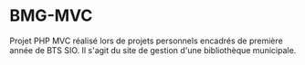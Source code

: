 # BMG-MVC
Projet PHP MVC réalisé lors de projets personnels encadrés de première année de BTS SIO. Il s'agit du site de gestion d'une bibliothèque municipale.
